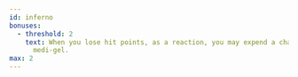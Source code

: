 ```yaml
---
id: inferno
bonuses:
  - threshold: 2
    text: When you lose hit points, as a reaction, you may expend a charge of
      medi-gel.
max: 2
---
```

